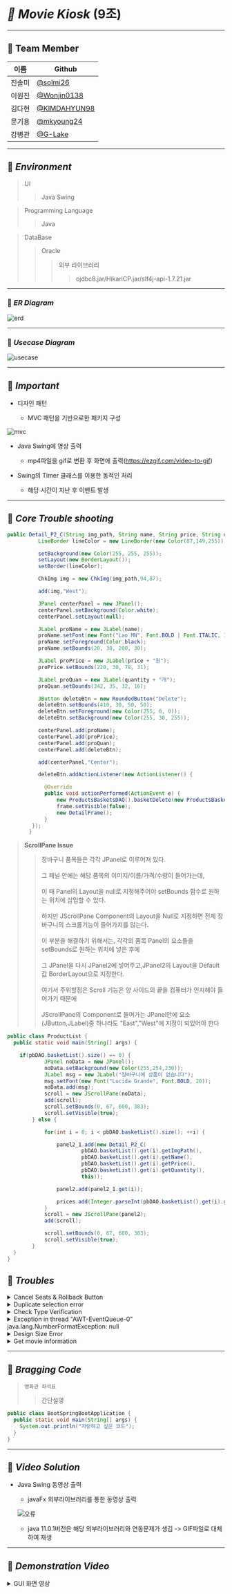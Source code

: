 # _🎥 Movie Kiosk_ (9조)

---

## 🙋 Team Member

| 이름   | Github                                         |
| ------ | ---------------------------------------------- |
| 진솔미 | [@solmi26](https://github.com/solmi26)         |
| 이원진 | [@Wonjin0138](https://github.com/Wonjin0138)   |
| 김다현 | [@KIMDAHYUN98](https://github.com/KIMDAHYUN98) |
| 문기용 | [@mkyoung24](https://github.com/mkyoung24)     |
| 강병관 | [@G-Lake](https://github.com/G-Lake)           |

---

## 📌 _Environment_

> UI
>
> > Java Swing

> Programming Language
>
> > Java

> DataBase
>
> > Oracle
> >
> > > 외부 라이브러리
> > >
> > > > ojdbc8.jar/HikariCP.jar/slf4j-api-1.7.21.jar

---

### 📌 _ER Diagram_

![erd](ERD.jpg)

---

### 📌 _Usecase Diagram_

![usecase](https://user-images.githubusercontent.com/84116965/129388756-5ee5683e-bd54-4be5-958f-33405dd59fb1.png)

---

## 📌 _Important_

- 디자인 패턴

  - MVC 패턴을 기반으로한 패키지 구성

![mvc](https://user-images.githubusercontent.com/84116965/129394319-e93b844f-7ddc-4608-b708-b31ccc3b31bb.png)

- Java Swing에 영상 출력

  - mp4파일을 gif로 변환 후 화면에 출력(https://ezgif.com/video-to-gif)

- Swing의 Timer 클래스를 이용한 동적인 처리

  - 해당 시간이 지난 후 이벤트 발생

---

## 📌 _Core Trouble shooting_

```java
public Detail_P2_C(String img_path, String name, String price, String quantity, JFrame frame) {
	      LineBorder lineColor = new LineBorder(new Color(87,149,255));

	      setBackground(new Color(255, 255, 255));
	      setLayout(new BorderLayout());
	      setBorder(lineColor);

	      ChkImg img = new ChkImg(img_path,94,87);

	      add(img,"West");

	      JPanel centerPanel = new JPanel();
	      centerPanel.setBackground(Color.white);
	      centerPanel.setLayout(null);

	      JLabel proName = new JLabel(name);
	      proName.setFont(new Font("Lao MN", Font.BOLD | Font.ITALIC, 15));
	      proName.setForeground(Color.black);
	      proName.setBounds(20, 30, 200, 30);

	      JLabel proPrice = new JLabel(price + "원");
	      proPrice.setBounds(220, 30, 78, 31);

	      JLabel proQuan = new JLabel(quantity + "개");
	      proQuan.setBounds(342, 35, 32, 16);

	      JButton deleteBtn = new RoundedButton("Delete");
	      deleteBtn.setBounds(410, 30, 50, 50);
	      deleteBtn.setForeground(new Color(255, 0, 0));
	      deleteBtn.setBackground(new Color(255, 30, 255));

	      centerPanel.add(proName);
	      centerPanel.add(proPrice);
	      centerPanel.add(proQuan);
	      centerPanel.add(deleteBtn);

	      add(centerPanel,"Center");

	      deleteBtn.addActionListener(new ActionListener() {

			@Override
			public void actionPerformed(ActionEvent e) {
				new ProductsBasketsDAO().basketDelete(new ProductsBasket(proName.getText()));
				frame.setVisible(false);
				new DetailFrame();
			}
		});
	   }
```

> **ScrollPane Issue**
>
> > 장바구니 품목들은 각각 JPanel로 이루어져 있다.<br>  
> > 그 패널 안에는 해당 품목의 이미지/이름/가격/수량이 들어가는데,<br>  
> > 이 때 Panel의 Layout을 null로 지정해주어야 setBounds 함수로 원하는 위치에 삽입할 수 있다.<br>  
> > 하지만 JScrollPane Component의 Layout을 Null로 지정하면 전체 장바구니의 스크롤기능이 들어가지를 않는다.<br>  
> > 이 부분을 해결하기 위해서는, 각각의 품목 Panel의 요소들을 setBounds로 원하는 위치에 넣은 후에<br>  
> > 그 JPanel을 다시 JPanel2에 넣어주고,JPanel2의 Layout을 Default값 BorderLayout으로 지정한다.<br>  
> > 여기서 주위할점은 Scroll 기능은 양 사이드의 끝을 컴퓨터가 인지해야 들어가기 때문에<br>  
> > JScrollPane의 Component로 들어가는 JPanel안에 요소(JButton,JLabel)중 하나라도 "East","West"에 지정이 되있어야 한다<br>

```java
public class ProductList {
  public static void main(String[] args) {

    if(pbDAO.basketList().size() == 0) {
			JPanel noData = new JPanel();
			noData.setBackground(new Color(255,254,230));
			JLabel msg = new JLabel("장바구니에 상품이 없습니다");
			msg.setFont(new Font("Lucida Grande", Font.BOLD, 20));
			noData.add(msg);
			scroll = new JScrollPane(noData);
			add(scroll);
			scroll.setBounds(0, 67, 600, 383);
			scroll.setVisible(true);
		} else {

			for(int i = 0; i < pbDAO.basketList().size(); ++i) {

				panel2_1.add(new Detail_P2_C(
						pbDAO.basketList().get(i).getImgPath(),
						pbDAO.basketList().get(i).getName(),
						pbDAO.basketList().get(i).getPrice(),
						pbDAO.basketList().get(i).getQuantity(),
						this));

				panel2.add(panel2_1.get(i));

				prices.add(Integer.parseInt(pbDAO.basketList().get(i).getPrice()));
			}
			scroll = new JScrollPane(panel2);
			add(scroll);

			scroll.setBounds(0, 67, 600, 383);
			scroll.setVisible(true);
		}
  }
}
```

## 📝 _Troubles_

<details>
	<summary>Cancel Seats & Rollback Button</summary>      
	
> Problem
> > 좌석을 고르는 과정에서 좌석을 선택한 후 마음이 바뀌어서 골랐던 것을 취소하기 위해 <br>한 번 더 클릭하면 원래의 색으로 돌아와야 했으나 버튼의 색깔을 받아오는 메서드를 찾지 못해 막혔었습니다.
> > > Solution 
> > > >각 버튼이 현재 선택이 되었는지 안되었는지 담아둘 배열을 전역변수로 만들어 두어 상태를 확인할 수 있다면 될 것이라고 생각했습니다<br> 클래스에 boolean 타입의 배열을 만든뒤 false상태에서 클릭을 했을 경우 해당 index의 값을 true로 바꿔주고 색깔을 바꿔주었으며<br> true에서 다시 클릭을 했을 경우 false로 바꾼 뒤 원래의 색깔로 나오게 만들었습니다.

```java
	if(SeatChoice_1.th1e_btn_selected[index - 1])
         {
            SeatChoice_1.th1e_btn_selected[index - 1] = false;
            btn.setBackground(new Color(0x404040));
            SeatChoice_1.selected_cnt--;
            SeatChoice_1.ticket_price -= SeatChoice_1.th1e_btn_price[index - 1];
            SeatChoice_1.price_label.setText("일반: " + (PeopleCheck.adult_cnt + PeopleCheck.child_cnt + PeopleCheck.old_cnt) + "              " + "장애인: " + PeopleCheck.disable_cnt + "              " + "가격: " + SeatChoice_1.ticket_price);

         }
         else
         {
            if(SeatChoice_1.peoples > SeatChoice_1.selected_cnt)
            {
               SeatChoice_1.th1e_btn_selected[index - 1] = true;
               btn.setBackground(new Color(0xFF3333));
               SeatChoice_1.selected_cnt++;
               SeatChoice_1.ticket_price += SeatChoice_1.th1e_btn_price[index - 1];
               SeatChoice_1.price_label.setText("일반: " + (PeopleCheck.adult_cnt + PeopleCheck.child_cnt + PeopleCheck.old_cnt) + "              " + "장애인: " + PeopleCheck.disable_cnt + "              " + "가격: " + SeatChoice_1.ticket_price);
            }

```

</details>

<details>
	<summary>Duplicate selection error</summary>
	
> Problem
> > 인원수를 고르는 과정에서 인원수를 클릭한 뒤 마음이 바뀌어 다른 영화를 선택했을 때 <br>인원수를 고르는 프레임에 기존에 클릭돼있던 버튼이 그대로 클릭되어있는 문제를 겪었었습니다
> > > Solution 
> > > > 매번 인원수를 고르는 프레임이 떴을때 마다 버튼들을 초기화해준다면 해결이 될 것이라고 생각했습니다<br>인원수를 고르다가 또는 좌석을 고르다가 다른 영화를 보고 싶어진 경우 이전으로 돌아가도 항상 0명에 버튼이 체크돼있도록 만들었습니다

```java
for(int i = 1; i < btns1.size(); i++) {
				adult_btn.get(i).setBackground(new Color(0x404040));
				child_btn.get(i).setBackground(new Color(0x404040));
				disable_btn.get(i).setBackground(new Color(0x404040));
				old_btn.get(i).setBackground(new Color(0x404040));
			}
			adult_cnt = 0;
			child_cnt = 0;
			disable_cnt = 0;
			old_cnt = 0;
			pre_adult_btn_num = 0;
			now_adult_btn_num = 0;
			pre_child_btn_num = 0;
			now_child_btn_num = 0;
			pre_disable_btn_num = 0;
			now_disable_btn_num = 0;
			pre_old_btn_num = 0;
			now_old_btn_num = 0;

		adult_btn.get(0).setBackground(new Color(0xCC0066));
		child_btn.get(0).setBackground(new Color(0xCC0066));
		disable_btn.get(0).setBackground(new Color(0xCC0066));
		old_btn.get(0).setBackground(new Color(0xCC0066));

```

</details>
	
<details>
	<summary>Check Type Verification</summary>   
	
> Problem
> > 좌석 선택중 장애인석의 숫자는 한정적인데 장애인이 아닌 사람이 장애인석을 예약하는 경우 오류 메시지를 띄워야 된다고 생각했으나<br> 사람 인원 중에서 장애인의 숫자를 알 수가 없어서 문제였습니다
> > > Solution 
> > > > 인원수를 전체인원이 아닌 장애인 인원을 변수에 따로 저장해두어 인원 수를 확인하면 될 것이라고 생각했습니다<br>장애인 인원수보다 많은 수를 예약하려고 하면 에러 메시지를 나오게 설정해두어서 장애인석은 장애인만 예약할 수 있게 했습니다

```java
if(PeopleCheck.disable_cnt == 0)
                  {
                     ErrorFrame frame = new ErrorFrame();
                     frame.getContentPane().setBackground(new Color(0x404040));
                     frame.setDefaultOptions();
                     JLabel label = new JLabel();
                     label.setText("장애인만 예약 가능합니다.");
                     label.setFont(new Font("돋움", Font.PLAIN|Font.BOLD, 30));
                     label.setForeground(Color.white);
                     label.setHorizontalAlignment(JLabel.CENTER);
                     frame.add(label);
                  }
                  else
                  {
                     if(PeopleCheck.disable_cnt > SeatChoice_1.disable_btn_cnt)
                     {
                        SeatChoice_1.th1a_btn_selected[index - 1] = true;
                        btn.setBackground(new Color(0xFF3333));
                        SeatChoice_1.disable_btn_cnt++;
                        SeatChoice_1.selected_cnt++;
                        SeatChoice_1.ticket_price += SeatChoice_1.th1a_btn_price[index - 1];
                        SeatChoice_1.price_label.setText("일반: " + (PeopleCheck.adult_cnt + PeopleCheck.child_cnt + PeopleCheck.old_cnt) + "              " + "장애인: " + PeopleCheck.disable_cnt + "              " + "가격: " + SeatChoice_1.ticket_price);
                     }
                     else
                     {
                        ErrorFrame frame = new ErrorFrame();
                        frame.getContentPane().setBackground(new Color(0x404040));
                        frame.setDefaultOptions();
                        JLabel label = new JLabel();
                        label.setText("장애인만 예약 가능합니다.");
                        label.setFont(new Font("돋움", Font.PLAIN|Font.BOLD, 30));
                        label.setForeground(Color.white);
                        label.setHorizontalAlignment(JLabel.CENTER);
                        frame.add(label);
                     }

```

</details>

<details>
	<summary>Exception in thread "AWT-EventQueue-0" java.lang.NumberFormatException: null</summary>    
	
> Problem
> > 생성자에서 date(일별 날짜) 값을 받아온 후 달력에서 날짜의 숫자가 한 좌석일 때 앞에 "0"이 붙여질 수 있도록 생성해놓은
 getSales() 함수에서 date값을 사용해야 하는데, 생성자에 선언한 date 이전에 getSales() 함수를 불러왔기 때문에 null값이 나온다.
> > > Solution 
> > > > this.date = date; 밑에 getSales();를 입력해주어야 오류가 해결이 된다.

```java
public S2Panel3(String date) {
		this.date = date;
		getSales();
		setBackground(Color.CYAN);
		setBounds(12, 229, 362, 134);
		setLayout(null);
		l1 = new JLabel("상 품");
		l2 = new JLabel("수량 : " + count);
		l3 = new JLabel("가격 : " + sales);

		l1.setFont(new Font("굴림", Font.PLAIN, 50));
		l1.setHorizontalAlignment(SwingConstants.CENTER);
		l1.setBounds(12, 10, 140, 114);

		l2.setFont(new Font("굴림", Font.PLAIN, 20));
		l2.setBounds(164, 10, 200, 50);

		l3.setFont(new Font("굴림", Font.PLAIN, 20));
		l3.setBounds(164, 70, 200, 50);

		add(l1);
		add(l2);
		add(l3);
	}

```

</details>
	
<details>
	<summary>Design Size Error</summary>

- 상품들을 타입별로 나눠서 버튼으로 만들어주는 메소드들이다.
- 처음에는 버튼에 이미지와 글(가격, 이름)로 두개로만 메소드를 나눠서 했었다.
- 두개로만 했을때는 이미지의 사이즈를 줄이는데 제각각으로 바껴서 디자인에 오류가 생겼다.
- 또한 버튼에 글 작성하는 방법이 JLabel이 있었는데 JLabel로 여러개 나눠서 하는것보다 <br>html로 하는 방법이 효율적이라 생각해서 html로 만들어주는 메소드를 만들었다.

```java
/**
	products들의 이름과 가격를 gui에 보여주기위해 html를 활용해 text를 만들었다.
	@param name : 제품들 이름
	@param price : 제품들 가격
	@return : ArrayList<String>
 */
public ArrayList<String> p_text(ArrayList<String> name, ArrayList<Integer> price) {
	ArrayList<String> result = new ArrayList<>();

    for (int i = 0; i < name.size(); ++i) {
		DecimalFormat formatter = new DecimalFormat("###,###");
		result.add("<HTML>" + name.get(i) + "<br>" + formatter.format(price.get(i)) + "원</HTML>");
	}
	return result;
}

/**
	ImageIcon ArrayList에 img_path의 사진을 넣어준다.
	img사이즈도 줄어줌
	@param image_paths : 여러 이미지 path들이 들어가 있음
	@return ArrayList<ImageIcon>
*/
public ArrayList<ImageIcon> makeImageIconArray(ArrayList<String> image_paths) {
	ArrayList<ImageIcon> icons = new ArrayList<>();

	for (String path : image_paths) {
		ImageIcon originIcon = new ImageIcon(path);
		Image resizeIcon = originIcon.getImage().getScaledInstance(150, 150, Image.SCALE_SMOOTH);

		icons.add(new ImageIcon(resizeIcon));
	}
	return icons;
}

/**
	img와 위에서 만든 name, price있는 text를 가지고 여러개의 버튼 만들기
	@param icons : 각각의 제품 img들이 들어있다.
	@param texts : 각각의 제품 name, price들이 들어있다.
	@return ArrayList<JButton>
*/
public ArrayList<JButton> btn_list(ArrayList<ImageIcon> icons, ArrayList<String> texts){
	ArrayList<JButton> btns = new ArrayList<>();

	for (int i = 0; i < icons.size(); ++i) {
		btns.add(new JButton(texts.get(i),icons.get(i)));
		btns.get(i).setBackground(Color.white);
	}
	return btns;
}

/**
 	타입에 맞는 products들의 정보 가져와서 ArrayList에 담아주기
 	@param products ArrayList에 제품 정보 담기
	@param typeName 선택된 상품 type
	@return ArrayList<Products>
*/
public ArrayList<Products> typeOfproduct(ArrayList<Products> products, String typeName){
	ArrayList<Products> array = new ArrayList<>();

	for (int i = 0; i < products.size(); ++i) {
		if (products.get(i).getType().equals(typeName)) {
			array.add(products.get(i));
		}
	}
	return array;
}
```

</details>
	
<details>
	<summary>Get movie information</summary>

> Problem
>
> > 영화 시간을 선택하면 그에 따른 영화 정보와 다른 정보들이 같이 와야 하는 상황이 있었는데<br>
> > 버튼에서 가져올 수 있는것은 영화가 시작하는 시간 하나라서 이것으로 다른 정보들을 연결해서 찾기가 어려웠다<br>
> > 만약 같은 시간대에 상영하는 다른 영화들이 존재하면 어떤 영화의 시간인지 알 수 없기에 원하는 정보를 얻을 수 없었다<br>
> >
> > > Solution
> > >
> > > > 버튼을 만들 때 영화마다 영화 정보가 담겨있는 클래스를 따로 만들어서 <br>
> > > > 버튼의 리스너 기능을 추가할 때 그에 맞는 영화 클래스 정보를 담아 놓는 방법을 선택했다<br>
> > > > 1번 영화를 선택하면 버튼이 구현되어 있는 클래스 자체에 1번 영화의 정보를 담아 놓고
> > > > 시간 정보는 버튼의 이름에 설정해놓은 다음<br>
> > > > 버튼을 클릭하면 1번 영화가 담겨져 있는 클래스로 넘어가고<br>
> > > > 클래스에는 이미 데이터베이스에서 가져온 시간 정보와 영화 정보들이 담겨 있기에<br>
> > > > 시간대를 비교해서 해당 영화가 가지고 있는 다른 정보들을 가져오는 방식을 사용했다<br>

```java


```

</details>

---

## 🔆 _Bragging Code_

> `영화관 좌석표`
>
> > 간단설명

```java
public class BootSpringBootApplication {
  public static void main(String[] args) {
    System.out.println("자랑하고 싶은 코드");
  }
}
```

---

## 📌 _Video Solution_

- Java Swing 동영상 출력

  - javaFx 외부라이브러리를 통한 동영상 출력

  ![오류](https://user-images.githubusercontent.com/84116965/129397173-add4f35f-7aec-4145-b7d3-75567cd09e58.png)

  - java 11.0.1버전은 해당 외부라이브러리와 연동문제가 생김 -> GIF파일로 대체하여 재생

---

## 📸 _Demonstration Video_

<details>
<summary>GUI 화면 영상</summary>
<div markdown="1">

영상삽입

</div>
</details>

